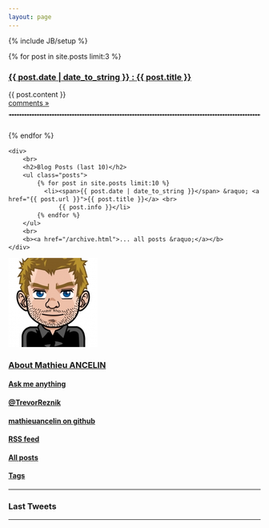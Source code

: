 ```yaml
---
layout: page
---
```

{% include JB/setup %}

<div class="row">
  <div class="span8">
  <div id="home">
    <div id="post">
        {% for post in site.posts limit:3 %}
            <h3><a href="{{ post.url }}">{{ post.date | date_to_string }} : {{ post.title }}</a></h3>
            {{ post.content }}
            <br>
            <a href="{{ post.url }}">comments &raquo;</a>
            <br>
            <hr style="border: 1px; border-color: #cccccc; border-style: dashed; ">
            <br>
        {% endfor %}
    </div>

    <div>
        <br>
        <h2>Blog Posts (last 10)</h2>
        <ul class="posts">
            {% for post in site.posts limit:10 %}
              <li><span>{{ post.date | date_to_string }}</span> &raquo; <a href="{{ post.url }}">{{ post.title }}</a> <br>
                  {{ post.info }}</li>
            {% endfor %}
        </ul>
        <br>
        <b><a href="/archive.html">... all posts &raquo;</a></b>
    </div>
  </div>
  </div>
  <div class="span4">
    <a href="/about.html"><img id="math" src="/mathieu-avatar.jpg"></img></a>
    <h3><a href="/about.html">About Mathieu ANCELIN</a></h3>
    <h4><a href="https://github.com/mathieuancelin/mathieuancelin.github.com/issues/new"  target="_blank">Ask me anything</a></h4>
    <h4><a href="https://twitter.com/#!/TrevorReznik">@TrevorReznik</a></h4>
    <h4><a href="https://github.com/mathieuancelin">mathieuancelin on github</a></h4>
    <h4><a href="/atom.xml">RSS feed</a></h4>
    <h4><a href="/archive.html">All posts</a></h4>
    <h4><a href="/tags.html">Tags</a></h4>
    <hr>
    <div>
        <h3>Last Tweets</h3>
        <ul class="posts" id="from_TrevorReznik"></ul>
        </div>
        <hr>


  </div>
</div>
